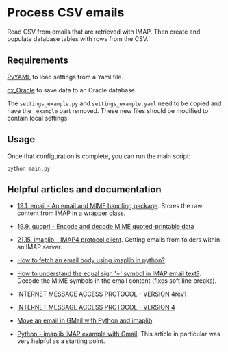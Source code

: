 # Process CSV emails

Read CSV from emails that are retrieved with IMAP.
Then create and populate database tables with rows from the CSV.


## Requirements

[PyYAML](http://pyyaml.org/) to load settings from a Yaml file.

[cx_Oracle](http://cx-oracle.sourceforge.net/) to save data to an Oracle
database.

The `settings_example.py` and `settings_example.yaml` need to be copied
and have the `_example` part removed.
These new files should be modified to contain local settings.


## Usage

Once that configuration is complete, you can run the main script:

	python main.py


## Helpful articles and documentation

- [19.1. email - An email and MIME handling package](https://docs.python.org/3.4/library/email.html).
  Stores the raw content from IMAP in a wrapper class.

- [19.9. quopri - Encode and decode MIME quoted-printable data](https://docs.python.org/3.4/library/quopri.html)

- [21.15. imaplib - IMAP4 protocol client](https://docs.python.org/3.4/library/imaplib.html).
  Getting emails from folders within an IMAP server.

- [How to fetch an email body using imaplib in python?](http://stackoverflow.com/questions/2230037/how-to-fetch-an-email-body-using-imaplib-in-python)

- [How to understand the equal sign '=' symbol in IMAP email text?](http://stackoverflow.com/questions/15621510/how-to-understand-the-equal-sign-symbol-in-imap-email-text).
  Decode the MIME symbols in the email content (fixes soft line breaks).

- [INTERNET MESSAGE ACCESS PROTOCOL - VERSION 4rev1](http://tools.ietf.org/html/rfc2060.html)

- [INTERNET MESSAGE ACCESS PROTOCOL - VERSION 4](http://tools.ietf.org/html/rfc1730.html)

- [Move an email in GMail with Python and imaplib](https://stackoverflow.com/questions/3527933/move-an-email-in-gmail-with-python-and-imaplib)

- [Python - imaplib IMAP example with Gmail](http://yuji.wordpress.com/2011/06/22/python-imaplib-imap-example-with-gmail/).
  This article in particular was very helpful as a starting point.
